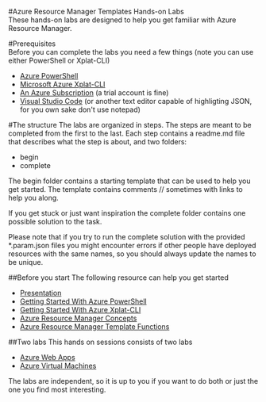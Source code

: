 #Azure Resource Manager Templates Hands-on Labs  
These hands-on labs are designed to help you get familiar with Azure Resource Manager.

#Prerequisites      
Before you can complete the labs you need a few things (note you can use either PowerShell or Xplat-CLI)
- [Azure PowerShell](https://github.com/Azure/azure-powershell/releases)
- [Microsoft Azure Xplat-CLI](https://github.com/Azure/azure-xplat-cli/releases)
- [An Azure Subscription](https://azure.microsoft.com/) (a trial account is fine)
- [Visual Studio Code](https://code.visualstudio.com/) (or another text editor capable of highligting JSON, for you own sake don't use notepad)


#The structure
The labs are organized in steps. The steps are meant to be completed from the first to the last. Each step contains a readme.md file that describes what the step is about, and two folders:
- begin
- complete

The begin folder contains a starting template that can be used to help you get started. The template contains comments // sometimes with links to help you along.

If you get stuck or just want inspiration the complete folder contains one possible solution to the task. 

Please note that if you try to run the complete solution with the provided *.param.json files you might encounter errors if other people have deployed resources with the same names, so you should always update the names to be unique.  

##Before you start
The following resource can help you get started
- [Presentation](https://github.com/sjkp/azure-arm-hol/raw/master/presentation/Azure%20Resource%20Manager.pptx)
- [Getting Started With Azure PowerShell](docs/getting-started-with-azure-powershell.md)
- [Getting Started With Azure Xplat-CLI](https://azure.microsoft.com/en-us/documentation/articles/xplat-cli-azure-resource-manager)
- [Azure Resource Manager Concepts](concepts/readme.md)
- [Azure Resource Manager Template Functions](docs/arm-template-functions.md)

##Two labs
This hands on sessions consists of two labs
- [Azure Web Apps](lab1-azure-webapps/readme.md)
- [Azure Virtual Machines](lab2-azure-virtualmachines/readme.md)

The labs are independent, so it is up to you if you want to do both or just the one you find most interesting. 

